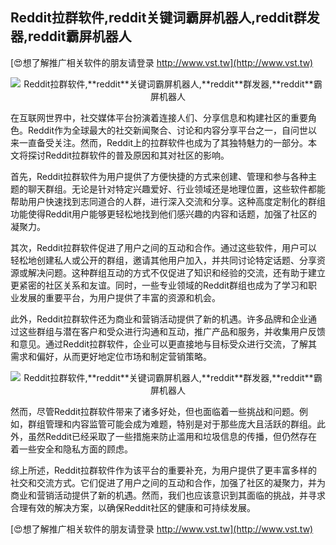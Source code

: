 ## **Reddit拉群软件,**reddit**关键词霸屏机器人,**reddit**群发器,**reddit**霸屏机器人**

[😍想了解推广相关软件的朋友请登录 http://www.vst.tw](http://www.vst.tw)

 <center><img src="https://vst.tw/MP4/tuiguang/png/1.png" alt="Reddit拉群软件,**reddit**关键词霸屏机器人,**reddit**群发器,**reddit**霸屏机器人"></center>

在互联网世界中，社交媒体平台扮演着连接人们、分享信息和构建社区的重要角色。Reddit作为全球最大的社交新闻聚合、讨论和内容分享平台之一，自问世以来一直备受关注。然而，Reddit上的拉群软件也成为了其独特魅力的一部分。本文将探讨Reddit拉群软件的普及原因和其对社区的影响。

首先，Reddit拉群软件为用户提供了方便快捷的方式来创建、管理和参与各种主题的聊天群组。无论是针对特定兴趣爱好、行业领域还是地理位置，这些软件都能帮助用户快速找到志同道合的人群，进行深入交流和分享。这种高度定制化的群组功能使得Reddit用户能够更轻松地找到他们感兴趣的内容和话题，加强了社区的凝聚力。

其次，Reddit拉群软件促进了用户之间的互动和合作。通过这些软件，用户可以轻松地创建私人或公开的群组，邀请其他用户加入，并共同讨论特定话题、分享资源或解决问题。这种群组互动的方式不仅促进了知识和经验的交流，还有助于建立更紧密的社区关系和友谊。同时，一些专业领域的Reddit群组也成为了学习和职业发展的重要平台，为用户提供了丰富的资源和机会。

此外，Reddit拉群软件还为商业和营销活动提供了新的机遇。许多品牌和企业通过这些群组与潜在客户和受众进行沟通和互动，推广产品和服务，并收集用户反馈和意见。通过Reddit拉群软件，企业可以更直接地与目标受众进行交流，了解其需求和偏好，从而更好地定位市场和制定营销策略。

 <center><img src="https://vst.tw/MP4/tuiguang/png/6.png" alt="Reddit拉群软件,**reddit**关键词霸屏机器人,**reddit**群发器,**reddit**霸屏机器人"></center>

然而，尽管Reddit拉群软件带来了诸多好处，但也面临着一些挑战和问题。例如，群组管理和内容监管可能会成为难题，特别是对于那些庞大且活跃的群组。此外，虽然Reddit已经采取了一些措施来防止滥用和垃圾信息的传播，但仍然存在着一些安全和隐私方面的顾虑。

综上所述，Reddit拉群软件作为该平台的重要补充，为用户提供了更丰富多样的社交和交流方式。它们促进了用户之间的互动和合作，加强了社区的凝聚力，并为商业和营销活动提供了新的机遇。然而，我们也应该意识到其面临的挑战，并寻求合理有效的解决方案，以确保Reddit社区的健康和可持续发展。

[😍想了解推广相关软件的朋友请登录 http://www.vst.tw](http://www.vst.tw)



